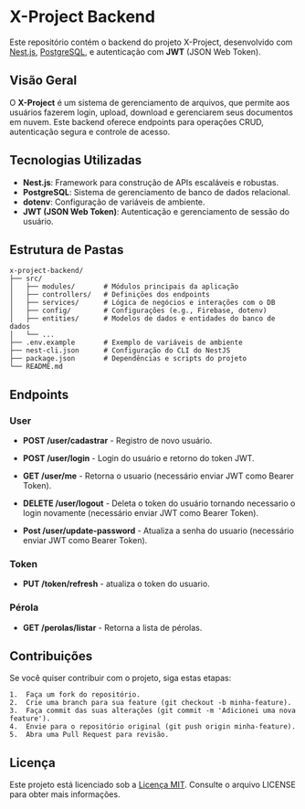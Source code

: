 # X-Project Backend

Este repositório contém o backend do projeto X-Project, desenvolvido com [Nest.js](https://nestjs.com/), [PostgreSQL](https://www.postgresql.org/), e autenticação com **JWT** (JSON Web Token).

## Visão Geral

O **X-Project** é um sistema de gerenciamento de arquivos, que permite aos usuários fazerem login, upload, download e gerenciarem seus documentos em nuvem. Este backend oferece endpoints para operações CRUD, autenticação segura e controle de acesso.

## Tecnologias Utilizadas

- **Nest.js**: Framework para construção de APIs escaláveis e robustas.
- **PostgreSQL**: Sistema de gerenciamento de banco de dados relacional.
- **dotenv**: Configuração de variáveis de ambiente.
- **JWT (JSON Web Token)**: Autenticação e gerenciamento de sessão do usuário.

## Estrutura de Pastas

```plaintext
x-project-backend/
├── src/
│   ├── modules/       # Módulos principais da aplicação
│   ├── controllers/   # Definições dos endpoints
│   ├── services/      # Lógica de negócios e interações com o DB
│   ├── config/        # Configurações (e.g., Firebase, dotenv)
│   ├── entities/      # Modelos de dados e entidades do banco de dados
│   └── ...
├── .env.example       # Exemplo de variáveis de ambiente
├── nest-cli.json      # Configuração do CLI do NestJS
├── package.json       # Dependências e scripts do projeto
└── README.md
```

## Endpoints

### **User**

- **POST /user/cadastrar** - Registro de novo usuário.
- **POST /user/login** - Login do usuário e retorno do token JWT.
- **GET /user/me** - Retorna o usuario (necessário enviar JWT como Bearer Token).
- **DELETE /user/logout** - Deleta o token do usuário tornando necessario o login novamente (necessário enviar JWT como Bearer Token).

- **Post /user/update-password** - Atualiza a senha do usuario (necessário enviar JWT como Bearer Token).


### **Token**

- **PUT /token/refresh** - atualiza o token do usuario.


### **Pérola**

- **GET /perolas/listar** - Retorna a lista de pérolas.


## Contribuições 

Se você quiser contribuir com o projeto, siga estas etapas:

	1.	Faça um fork do repositório.
	2.	Crie uma branch para sua feature (git checkout -b minha-feature).
	3.	Faça commit das suas alterações (git commit -m 'Adicionei uma nova feature').
	4.	Envie para o repositório original (git push origin minha-feature).
	5.	Abra uma Pull Request para revisão.

## Licença

Este projeto está licenciado sob a [Licença MIT](LICENSE). Consulte o arquivo LICENSE para obter mais informações.